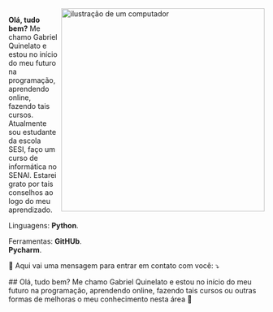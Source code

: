 <img src="https://raw.githubusercontent.com/MicaelliMedeiros/micaellimedeiros/master/image/computer-illustration.png" alt="ilustração de um computador" min-width="400px" max-width="400px" width="400px" align="right">

<p align="left"> 
  <strong>Olá, tudo bem?</strong>
	Me chamo Gabriel Quinelato e estou no início do meu futuro na programação, aprendendo online, fazendo tais cursos. Atualmente sou estudante da escola SESI, faço um curso de informática no SENAI. Estarei grato por tais conselhos ao logo do meu aprendizado.
</p>

<p align="left">
   Linguagens: <strong>Python</strong>.<br>
</p>

<p align="left">
   Ferramentas: <strong>GitHUb</strong>.<br>
		 <strong>Pycharm</strong>.<br>
</p>

<p align="left">
  💌 Aqui vai uma mensagem para entrar em contato com você: ⤵️
</p>
## Olá, tudo bem?
Me chamo Gabriel Quinelato e estou no início do meu futuro na programação, aprendendo online, fazendo tais cursos ou outras formas de melhoras o meu conhecimento nesta área 👋
